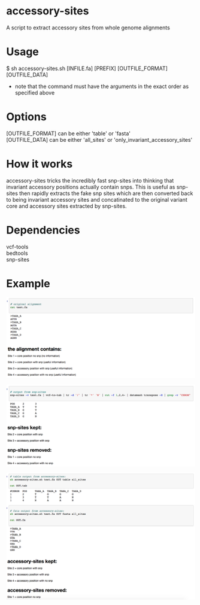 # accessory-sites
A script to extract accessory sites from whole genome alignments

# Usage
$ sh accessory-sites.sh [INFILE.fa] [PREFIX] [OUTFILE_FORMAT] [OUTFILE_DATA]  

* note that the command must have the arguments in the exact order as specified above

# Options
[OUTFILE_FORMAT] can be either 'table' or 'fasta'   
[OUTFILE_DATA] can be either 'all_sites' or 'only_invariant_accessory_sites'

# How it works
accessory-sites tricks the incredibly fast snp-sites into thinking that invariant accessory positions actually contain snps. This is useful as snp-sites then rapidly extracts the fake snp sites which are then converted back to being invariant accessory sites and concatinated to the original variant core and accessory sites extracted by snp-sites.

# Dependencies
vcf-tools     
bedtools     
snp-sites    

# Example

![alt text](https://github.com/abuultjens/accessory-sites/blob/master/aln-new.png)






![alt text](https://github.com/abuultjens/accessory-sites/blob/master/snp-sites.png)



![alt text](https://github.com/abuultjens/accessory-sites/blob/master/output.png)






